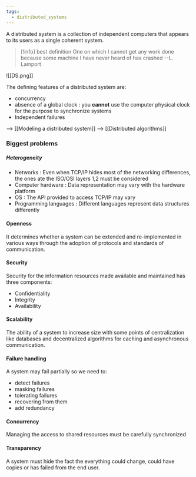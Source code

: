 ```yaml
---
tags:
  - distributed_systems
---
```

A distributed system is a collection of independent computers that appears to its users as a single coherent system.

>[!info] best definition
>One on which I cannot get any work done because some machine I have never heard of has crashed --L. Lamport

![[DS.png]]

The defining features of a distributed system are:
- concurrency
- absence of a global clock : you **cannot** use the computer physical clock for the purpose to synchronize systems
- Independent failures

--> [[Modeling a distributed system]]
--> [[Distributed algorithms]]
### Biggest problems

##### Heterogeneity

- Networks : Even when TCP/IP hides most of the networking differences, the ones ate the ISO/OSI layers 1,2 must be considered
- Computer hardware : Data representation may vary with the hardware platform
- OS : The API provided to access TCP/IP may vary
- Programming languages : Different languages represent data structures differently

#### Openness

It determines whether a system can be extended and re-implemented in various ways through the adoption of protocols and standards of communication.

#### Security

Security for the information resources made available and maintained has three components:
- Confidentiality
- Integrity
- Availability

#### Scalability

The ability of a system to increase size with some points of centralization like databases and decentralized algorithms for caching and asynchronous communication.

#### Failure handling

A system may fail partially so we need to:
- detect failures
- masking failures
- tolerating failures
- recovering from them
- add redundancy

#### Concurrency

Managing the access to shared resources must be carefully synchronized

#### Transparency

A system must hide the fact the everything could change, could have copies or has failed from the end user.